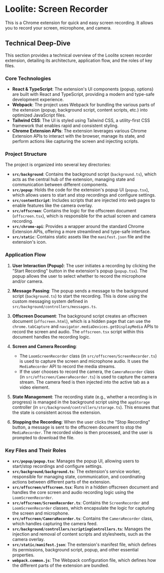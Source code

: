 
# Loolite: Screen Recorder

This is a Chrome extension for quick and easy screen recording. It allows you to record your screen, microphone, and camera.

## Technical Deep-Dive

This section provides a technical overview of the Loolite screen recorder extension, detailing its architecture, application flow, and the roles of key files.

### Core Technologies

- **React & TypeScript**: The extension's UI components (popup, options) are built with React and TypeScript, providing a modern and type-safe development experience.
- **Webpack**: The project uses Webpack for bundling the various parts of the extension (popup, background script, content scripts, etc.) into optimized JavaScript files.
- **Tailwind CSS**: The UI is styled using Tailwind CSS, a utility-first CSS framework that enables rapid and consistent styling.
- **Chrome Extension APIs**: The extension leverages various Chrome Extension APIs to interact with the browser, manage its state, and perform actions like capturing the screen and injecting scripts.

### Project Structure

The project is organized into several key directories:

- **`src/background`**: Contains the background script (`background.ts`), which acts as the central hub of the extension, managing state and communication between different components.
- **`src/popup`**: Holds the code for the extension's popup UI (`popup.tsx`), which allows users to start and stop recordings and configure settings.
- **`src/contentScript`**: Includes scripts that are injected into web pages to enable features like the camera overlay.
- **`src/offscreen`**: Contains the logic for the offscreen document (`offscreen.tsx`), which is responsible for the actual screen and camera recording.
- **`src/chrome-api`**: Provides a wrapper around the standard Chrome Extension APIs, offering a more streamlined and type-safe interface.
- **`src/static`**: Contains static assets like the `manifest.json` file and the extension's icon.

### Application Flow

1.  **User Interaction (Popup)**: The user initiates a recording by clicking the "Start Recording" button in the extension's popup (`popup.tsx`). The popup allows the user to select whether to record the microphone and/or camera.

2.  **Message Passing**: The popup sends a message to the background script (`background.ts`) to start the recording. This is done using the custom messaging system defined in `src/background/controllers/messages.ts`.

3.  **Offscreen Document**: The background script creates an offscreen document (`offscreen.html`), which is a hidden page that can use the `chrome.tabCapture` and `navigator.mediaDevices.getDisplayMedia` APIs to record the screen and audio. The `offscreen.tsx` script within this document handles the recording logic.

4.  **Screen and Camera Recording**:
    - The `LoomScreenRecorder` class (in `src/offscreen/ScreenRecorder.ts`) is used to capture the screen and microphone audio. It uses the `MediaRecorder` API to record the media streams.
    - If the user chooses to record the camera, the `CameraRecorder` class (in `src/offscreen/CameraRecorder.ts`) is used to capture the camera stream. The camera feed is then injected into the active tab as a video element.

5.  **State Management**: The recording state (e.g., whether a recording is in progress) is managed in the background script using the `appStorage` controller (in `src/background/controllers/storage.ts`). This ensures that the state is consistent across the extension.

6.  **Stopping the Recording**: When the user clicks the "Stop Recording" button, a message is sent to the offscreen document to stop the `MediaRecorder`. The recorded video is then processed, and the user is prompted to download the file.

### Key Files and Their Roles

- **`src/popup/popup.tsx`**: Manages the popup UI, allowing users to start/stop recordings and configure settings.
- **`src/background/background.ts`**: The extension's service worker, responsible for managing state, communication, and coordinating actions between different parts of the extension.
- **`src/offscreen/offscreen.tsx`**: Runs in a hidden offscreen document and handles the core screen and audio recording logic using the `LoomScreenRecorder`.
- **`src/offscreen/ScreenRecorder.ts`**: Contains the `ScreenRecorder` and `LoomScreenRecorder` classes, which encapsulate the logic for capturing the screen and microphone.
- **`src/offscreen/CameraRecorder.ts`**: Contains the `CameraRecorder` class, which handles capturing the camera feed.
- **`src/background/controllers/scriptingControllers.ts`**: Manages the injection and removal of content scripts and stylesheets, such as the camera overlay.
- **`src/static/manifest.json`**: The extension's manifest file, which defines its permissions, background script, popup, and other essential properties.
- **`webpack.common.js`**: The Webpack configuration file, which defines how the different parts of the extension are bundled.
